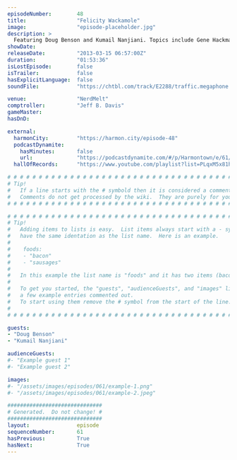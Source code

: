 ```yaml
---
episodeNumber:        48
title:                "Felicity Wackamole"
image:                "episode-placeholder.jpg"
description: >
  Featuring Doug Benson and Kumail Nanjiani. Topics include Gene Hackman, emphysema, sharks, cereal, Thalidomide, Wreck it Ralph, burn victims, Dracula, Special Olympics, regular Olympics, Bruce Villanch, missing electronics and law enforcement. The D&...
showDate:             
releaseDate:          "2013-03-15 06:57:00Z"
duration:             "01:53:36"
isLostEpisode:        false
isTrailer:            false
hasExplicitLanguage:  false
soundFile:            "https://chtbl.com/track/E2288/traffic.megaphone.fm/STA5496026101.mp3?updated=1554494350"

venue:                "NerdMelt"
comptroller:          "Jeff B. Davis"
gameMaster:           
hasDnD:               

external:
  harmonCity:         "https://harmon.city/episode-48"
  podcastDynamite:
    hasMinutes:       false
    url:              "https://podcastdynamite.com/#/p/Harmontown/e/61/48"
  hallOfRecords:      "https://www.youtube.com/playlist?list=PLqxM5x81hNOaFXDLI4pALG5ZfvPET4oI7"

# # # # # # # # # # # # # # # # # # # # # # # # # # # # # # # # # # # # # # # # # # # # #
# Tip!
#   If a line starts with the # symbold then it is considered a comment.
#   Comments do not get processed by the wiki.  They are purely for your information.
# # # # # # # # # # # # # # # # # # # # # # # # # # # # # # # # # # # # # # # # # # # # #

# # # # # # # # # # # # # # # # # # # # # # # # # # # # # # # # # # # # # # # # # # # # #
# Tip!
#   Adding items to lists is easy.  List items always start with a - symbol and have
#   have the same identation as the list name.  Here is an example.
#
#    foods:
#    - "bacon"
#    - "sausages"
#
#   In this example the list name is "foods" and it has two items (bacon, and sausages).
#
#   To get you started, the "guests", "audienceGuests", and "images" lists below have
#   a few example entries commented out.
#   To start using them remove the # symbol from the start of the line.
#
# # # # # # # # # # # # # # # # # # # # # # # # # # # # # # # # # # # # # # # # # # # # #

guests:
- "Doug Benson"
- "Kumail Nanjiani"

audienceGuests:
#- "Example guest 1"
#- "Example guest 2"

images:
#- "/assets/images/episodes/061/example-1.png"
#- "/assets/images/episodes/061/example-2.jpeg"

##############################
# Generated.  Do not change! #
##############################
layout:               episode
sequenceNumber:       61
hasPrevious:          True
hasNext:              True
---
```


<!-- The episode description will be rendered here -->

<!-- Add your content BELOW here -->
<!-- vvvvvvvvvvvvvvvvvvvvvvvvvvv -->




<!-- ^^^^^^^^^^^^^^^^^^^^^^^^^^^ -->
<!-- Add your content ABOVE here -->

<!-- The episode gallery will be rendered here -->